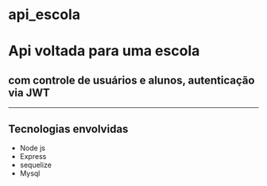 # api_escola

<h1>Api voltada para uma escola</h1>
<h2>com controle de usuários e alunos, autenticação via JWT</h2>
<hr>

<h2>Tecnologias envolvidas</h2>
<ul>
  <li>Node js</li>
  <li>Express</li>
  <li>sequelize</li>
  <li>Mysql</li>
</ul>


